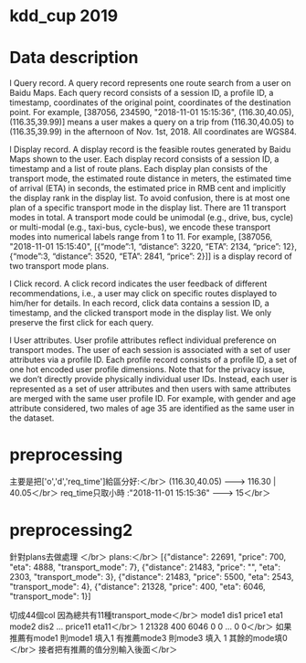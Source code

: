 # kdd_cup 2019

# Data description
l  Query record. A query record represents one route search from a user on Baidu Maps. Each query record consists of a session ID, a profile ID, a timestamp, coordinates of the original point, coordinates of the destination point. For example, [387056, 234590, "2018-11-01 15:15:36", (116.30,40.05), (116.35,39.99)] means a user makes a query on a trip from (116.30,40.05) to (116.35,39.99) in the afternoon of Nov. 1st, 2018. All coordinates are WGS84.

l  Display record. A display record is the feasible routes generated by Baidu Maps shown to the user. Each display record consists of a session ID, a timestamp and a list of route plans. Each display plan consists of the transport mode, the estimated route distance in meters, the estimated time of arrival (ETA) in seconds, the estimated price in RMB cent and implicitly the display rank in the display list. To avoid confusion, there is at most one plan of a specific transport mode in the display list. There are 11 transport modes in total. A transport mode could be unimodal (e.g., drive, bus, cycle) or multi-modal (e.g., taxi-bus, cycle-bus), we encode these transport modes into numerical labels range from 1 to 11. For example, [387056, "2018-11-01 15:15:40", [{“mode”:1, “distance”: 3220, “ETA”: 2134, “price”: 12}, {“mode”:3, “distance”: 3520, “ETA”: 2841, “price”: 2}]] is a display record of two transport mode plans.

l  Click record. A click record indicates the user feedback of different recommendations, i.e., a user may click on specific routes displayed to him/her for details. In each record, click data contains a session ID, a timestamp, and the clicked transport mode in the display list. We only preserve the first click for each query.

l  User attributes. User profile attributes reflect individual preference on transport modes. The user of each session is associated with a set of user attributes via a profile ID. Each profile record consists of a profile ID, a set of one hot encoded user profile dimensions. Note that for the privacy issue, we don’t directly provide physically individual user IDs. Instead, each user is represented as a set of user attributes and then users with same attributes are merged with the same user profile ID. For example, with gender and age attribute considered, two males of age 35 are identified as the same user in the dataset.

# preprocessing
主要是把['o','d','req_time']給區分好:＜/br＞
(116.30,40.05) ---> 116.30 | 40.05＜/br＞
req_time只取小時 :"2018-11-01 15:15:36" ---> 15＜/br＞

# preprocessing2
針對plans去做處理 ＜/br＞
plans:＜/br＞
[{"distance": 22691, "price": 700, "eta": 4888, "transport_mode": 7}, {"distance": 21483, "price": "", "eta": 2303, "transport_mode": 3}, {"distance": 21483, "price": 5500, "eta": 2543, "transport_mode": 4}, {"distance": 21328, "price": 400, "eta": 6046, "transport_mode": 1}]

切成44個col 因為總共有11種transport_mode＜/br＞
mode1   dis1     price1     eta1   mode2 dis2 ... price11 eta11＜/br＞
    1  21328        400     6046       0    0 ...       0     0＜/br＞
 如果推薦有mode1 則mode1 填入1  有推薦mode3 則mode3 填入 1 其餘的mode填0＜/br＞
 接者把有推薦的值分別輸入後面＜/br＞
